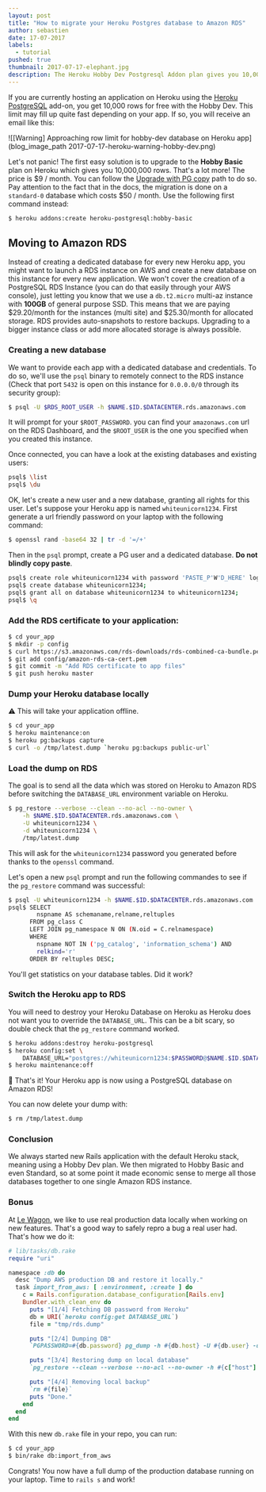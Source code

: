 ```yaml
---
layout: post
title: "How to migrate your Heroku Postgres database to Amazon RDS"
author: sebastien
date: 17-07-2017
labels:
  - tutorial
pushed: true
thumbnail: 2017-07-17-elephant.jpg
description: The Heroku Hobby Dev Postgresql Addon plan gives you 10,000 rows for free. This tutorial will show you how to move your existing data to Amazon RDS.
---
```


If you are currently hosting an application on Heroku using the [Heroku PostgreSQL](https://elements.heroku.com/addons/heroku-postgresql) add-on, you get 10,000 rows for free with the Hobby Dev. This limit may fill up quite fast depending on your app. If so, you will receive an email like this:


![[Warning] Approaching row limit for hobby-dev database on Heroku app](blog_image_path 2017-07-17-heroku-warning-hobby-dev.png)


Let's not panic! The first easy solution is to upgrade to the **Hobby Basic** plan on Heroku which gives you 10,000,000 rows. That's a lot more! The price is $9 / month. You can follow the [Upgrade with PG copy](https://devcenter.heroku.com/articles/upgrading-heroku-postgres-databases#upgrade-with-pg-copy) path to do so. Pay attention to the fact that in the docs, the migration is done on a `standard-0` database which costs $50 / month. Use the following first command instead:

```bash
$ heroku addons:create heroku-postgresql:hobby-basic
```
## Moving to Amazon RDS

Instead of creating a dedicated database for every new Heroku app, you might want to launch a RDS instance on AWS and create a new database on this instance for every new application. We won't cover the creation of a PostgreSQL RDS Instance (you can do that easily through your AWS console), just letting you know that we use a `db.t2.micro` multi-az instance with **100GB** of general purpose SSD. This means that we are paying $29.20/month for the instances (multi site) and $25.30/month for allocated storage. RDS provides auto-snapshots to restore backups. Upgrading to a bigger instance class or add more allocated storage is always possible.


### Creating a new database

We want to provide each app with a dedicated database and credentials. To do so, we'll use the `psql` binary to remotely connect to the RDS instance (Check that port `5432` is open on this instance for `0.0.0.0/0`  through its security group):

```bash
$ psql -U $RDS_ROOT_USER -h $NAME.$ID.$DATACENTER.rds.amazonaws.com
```

It will prompt for your `$ROOT_PASSWORD`. you can find your `amazonaws.com` url on the RDS Dashboard, and the `$ROOT_USER` is the one you specified when you created this instance.

Once connected, you can have a look at the existing databases and existing users:

```bash
psql$ \list
psql$ \du
```

OK, let's create a new user and a new database, granting all rights for this user. Let's suppose your Heroku app is named `whiteunicorn1234`. First generate a url friendly password on your laptop with the following command:

```bash
$ openssl rand -base64 32 | tr -d '=/+'
```

Then in the `psql` prompt, create a PG user and a dedicated database. **Do not blindly copy paste**.

```bash
psql$ create role whiteunicorn1234 with password 'PASTE_P'W'D_HERE' login;
psql$ create database whiteunicorn1234;
psql$ grant all on database whiteunicorn1234 to whiteunicorn1234;
psql$ \q
```

### Add the RDS certificate to your application:

```bash
$ cd your_app
$ mkdir -p config
$ curl https://s3.amazonaws.com/rds-downloads/rds-combined-ca-bundle.pem > ./config/amazon-rds-ca-cert.pem
$ git add config/amazon-rds-ca-cert.pem
$ git commit -m "Add RDS certificate to app files"
$ git push heroku master
```

### Dump your Heroku database locally

⚠️ This will take your application offline.

```bash
$ cd your_app
$ heroku maintenance:on
$ heroku pg:backups capture
$ curl -o /tmp/latest.dump `heroku pg:backups public-url`
```

### Load the dump on RDS

The goal is to send all the data which was stored on Heroku to Amazon RDS before switching the `DATABASE_URL` environment variable on Heroku.

```bash
$ pg_restore --verbose --clean --no-acl --no-owner \
    -h $NAME.$ID.$DATACENTER.rds.amazonaws.com \
    -U whiteunicorn1234 \
    -d whiteunicorn1234 \
    /tmp/latest.dump
```

This will ask for the `whiteunicorn1234` password you generated before thanks to the `openssl` command.

Let's open a new `psql` prompt and run the following commandes to see if the `pg_restore` command was successful:

```bash
$ psql -U whiteunicorn1234 -h $NAME.$ID.$DATACENTER.rds.amazonaws.com
psql$ SELECT
        nspname AS schemaname,relname,reltuples
      FROM pg_class C
      LEFT JOIN pg_namespace N ON (N.oid = C.relnamespace)
      WHERE
        nspname NOT IN ('pg_catalog', 'information_schema') AND
        relkind='r'
      ORDER BY reltuples DESC;
```

You'll get statistics on your database tables. Did it work?

### Switch the Heroku app to RDS

You will need to destroy your Heroku Database on Heroku as Heroku does not want you to override the `DATABASE_URL`. This can be a bit scary, so double check that the `pg_restore` command worked.

```bash
$ heroku addons:destroy heroku-postgresql
$ heroku config:set \
    DATABASE_URL="postgres://whiteunicorn1234:$PASSWORD@$NAME.$ID.$DATACENTER.rds.amazonaws.com/whiteunicorn1234?sslca=config/amazon-rds-ca-cert.pem"
$ heroku maintenance:off
```

🚀 That's it! Your Heroku app is now using a PostgreSQL database on Amazon RDS!

You can now delete your dump with:

```bash
$ rm /tmp/latest.dump
```

### Conclusion

We always started new Rails application with the default Heroku stack, meaning using a Hobby Dev plan. We then migrated to Hobby Basic and even Standard, so at some point it made economic sense to merge all those databases together to one single Amazon RDS instance.

### Bonus

At [Le Wagon](https://www.lewagon.com), we like to use real production data locally when working on new features. That's a good way to safely repro a bug a real user had. That's how we do it:

```ruby
# lib/tasks/db.rake
require "uri"

namespace :db do
  desc "Dump AWS production DB and restore it locally."
  task import_from_aws: [ :environment, :create ] do
    c = Rails.configuration.database_configuration[Rails.env]
    Bundler.with_clean_env do
      puts "[1/4] Fetching DB password from Heroku"
      db = URI(`heroku config:get DATABASE_URL`)
      file = "tmp/rds.dump"

      puts "[2/4] Dumping DB"
      `PGPASSWORD=#{db.password} pg_dump -h #{db.host} -U #{db.user} -d #{db.path[1..-1]} -F c -b -v -f #{file}`

      puts "[3/4] Restoring dump on local database"
      `pg_restore --clean --verbose --no-acl --no-owner -h #{c["host"] || 'localhost'} -d #{c["database"]} #{file}`

      puts "[4/4] Removing local backup"
      `rm #{file}`
      puts "Done."
    end
  end
end
```

With this new `db.rake` file in your repo, you can run:

```bash
$ cd your_app
$ bin/rake db:import_from_aws
```

Congrats! You now have a full dump of the production database running on your laptop. Time to `rails s` and work!
